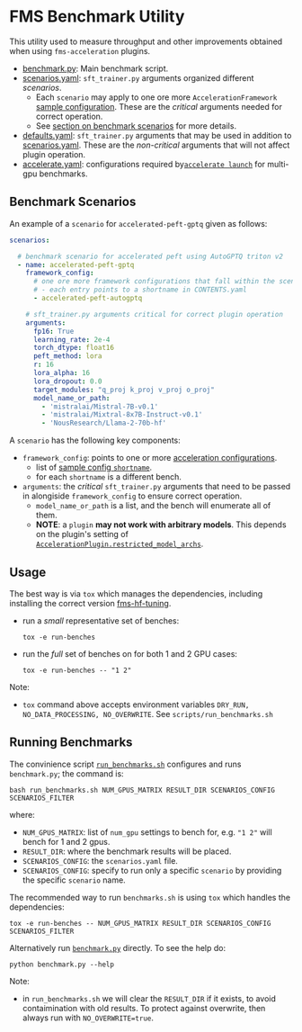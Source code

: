# FMS Benchmark Utility

This utility used to measure throughput and other improvements obtained when using `fms-acceleration` plugins.
- [benchmark.py](./benchmark.py): Main benchmark script.
- [scenarios.yaml](./scenarios.yaml): `sft_trainer.py` arguments organized different *scenarios*.
  * Each `scenario` may apply to one ore more `AccelerationFramework` [sample configuration](../../sample-configurations). These are the *critical* arguments needed for correct operation.
  * See [section on benchmark scenarios](#benchmark-scenarios) for more details.
- [defaults.yaml](./defaults.yaml): `sft_trainer.py` arguments that may be used in addition to [scenarios.yaml](./scenarios.yaml). These are the *non-critical* arguments that will not affect plugin operation.
- [accelerate.yaml](./accelerate.yaml): configurations required by[`accelerate launch`](https://huggingface.co/docs/accelerate/en/package_reference/cli) for multi-gpu benchmarks.


## Benchmark Scenarios

An example of a `scenario` for `accelerated-peft-gptq` given as follows:
```yaml
scenarios:

  # benchmark scenario for accelerated peft using AutoGPTQ triton v2
  - name: accelerated-peft-gptq
    framework_config: 
      # one ore more framework configurations that fall within the scenario group.
      # - each entry points to a shortname in CONTENTS.yaml
      - accelerated-peft-autogptq

    # sft_trainer.py arguments critical for correct plugin operation
    arguments:
      fp16: True
      learning_rate: 2e-4
      torch_dtype: float16
      peft_method: lora
      r: 16
      lora_alpha: 16
      lora_dropout: 0.0
      target_modules: "q_proj k_proj v_proj o_proj"
      model_name_or_path: 
        - 'mistralai/Mistral-7B-v0.1'
        - 'mistralai/Mixtral-8x7B-Instruct-v0.1'
        - 'NousResearch/Llama-2-70b-hf'
```

A `scenario` has the following key components:
- `framework_config`: points to one or more [acceleration configurations](#sample-acceleration-configurations). 
  * list of [sample config `shortname`](../../sample-configurations/CONTENTS.yaml).
  * for each `shortname` is a different bench.
- `arguments`: the *critical* `sft_trainer.py` arguments that need to be passed in alongiside `framework_config` to ensure correct operation.
  * `model_name_or_path` is a list, and the bench will enumerate all of them.
  * **NOTE**: a `plugin` **may not work with arbitrary models**. This depends on the plugin's setting of [`AccelerationPlugin.restricted_model_archs`](../../plugins/framework/src/fms_acceleration/framework_plugin.py).


## Usage

The best way is via `tox` which manages the dependencies, including installing the correct version [fms-hf-tuning](https://github.com/foundation-model-stack/fms-hf-tuning).

- run a *small* representative set of benches:
    ```
    tox -e run-benches
    ```
- run the *full* set of benches on for both 1 and 2 GPU cases:
    ```
    tox -e run-benches -- "1 2" 
    ```

Note:
- `tox` command above accepts environment variables `DRY_RUN, NO_DATA_PROCESSING, NO_OVERWRITE`. See `scripts/run_benchmarks.sh`

## Running Benchmarks

The convinience script [`run_benchmarks.sh`](../run_benchmarks.sh) configures and runs `benchmark.py`; the command is:
```
bash run_benchmarks.sh NUM_GPUS_MATRIX RESULT_DIR SCENARIOS_CONFIG SCENARIOS_FILTER
```
where:
- `NUM_GPUS_MATRIX`: list of `num_gpu` settings to bench for, e.g. `"1 2"` will bench for 1 and 2 gpus.
- `RESULT_DIR`: where the benchmark results will be placed.
- `SCENARIOS_CONFIG`: the `scenarios.yaml` file.
- `SCENARIOS_CONFIG`: specify to run only a specific `scenario` by providing the specific `scenario` name.

The recommended way to run `benchmarks.sh` is using `tox` which handles the dependencies:
```
tox -e run-benches -- NUM_GPUS_MATRIX RESULT_DIR SCENARIOS_CONFIG SCENARIOS_FILTER
```

Alternatively run [`benchmark.py`](./benchmark.py) directly. To see the help do:
```
python benchmark.py --help
```

Note:
- in `run_benchmarks.sh` we will clear the `RESULT_DIR` if it exists, to avoid contaimination with old results. To protect against overwrite, then always run with `NO_OVERWRITE=true`.
